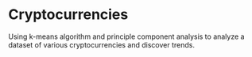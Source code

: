 # Cryptocurrencies
Using k-means algorithm and principle component analysis to analyze a dataset of various cryptocurrencies and discover trends. 
